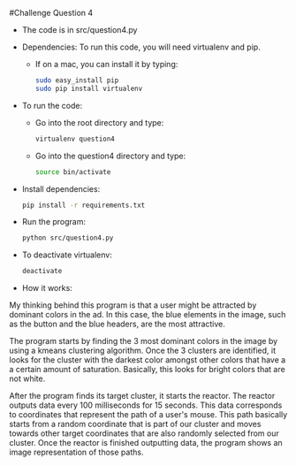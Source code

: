 #Challenge Question 4

* The code is in src/question4.py
* Dependencies: To run this code, you will need virtualenv and pip.
  * If on a mac, you can install it by typing:
    ```bash
    sudo easy_install pip
    sudo pip install virtualenv
    ```
* To run the code:
  * Go into the root directory and type:
    ```bash
    virtualenv question4
    ```
  * Go into the question4 directory and type:
    ```bash
    source bin/activate
    ```
 * Install dependencies:
    ```bash
    pip install -r requirements.txt
    ```
 * Run the program:
    ```bash
    python src/question4.py
    ```
 * To deactivate virtualenv:
    ```bash
    deactivate
    ```

* How it works:

My thinking behind this program is that a user might be attracted by 
dominant colors in the ad. In this case, the blue elements in the image,
such as the button and the blue headers, are the most attractive.

The program starts by finding the 3 most dominant colors in the image by
using a kmeans clustering algorithm. Once the 3 clusters are identified, 
it looks for the cluster with the darkest color amongst other colors 
that have a a certain amount of saturation. 
Basically, this looks for bright colors that are not white.

After the program finds its target cluster, it starts the reactor. The reactor outputs data every 100
milliseconds for 15 seconds. This data corresponds to coordinates that represent the path of a user's mouse. 
This path basically starts from a random coordinate that is part of our cluster and moves towards other 
target coordinates that are also randomly selected from our cluster. Once the reactor is finished outputting 
data, the program shows an image representation of those paths.
